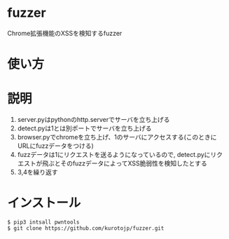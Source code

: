 # fuzzer
Chrome拡張機能のXSSを検知するfuzzer

# 使い方


# 説明
1. server.pyはpythonのhttp.serverでサーバを立ち上げる
1. detect.pyは1とは別ポートでサーバを立ち上げる
1. browser.pyでchromeを立ち上げ、1のサーバにアクセスする(このときにURLにfuzzデータをつける)
1. fuzzデータは1にリクエストを送るようになっているので, detect.pyにリクエストが飛ぶとそのfuzzデータによってXSS脆弱性を検知したとする
1. 3,4を繰り返す


# インストール
```
$ pip3 intsall pwntools
$ git clone https://github.com/kurotojp/fuzzer.git
```

